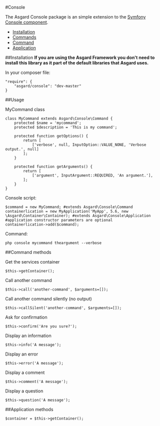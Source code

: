 #Console

The Asgard Console package is an simple extension to the [Symfony Console component](http://symfony.com/fr/doc/current/components/console/introduction.html).

- [Installation](#installation)
- [Commands](#usage)
- [Command](#command)
- [Application](#application)

<a name="installation"></a>
##Installation
**If you are using the Asgard Framework you don't need to install this library as it part of the default libraries that Asgard uses.**

In your composer file:

    "require": {
        "asgard/console": "dev-master"
	}

<a name="usage"></a>
##Usage

MyCommand class

	class MyCommand extends Asgard\Console\Command {
		protected $name = 'mycommand';
		protected $description = 'This is my command';

		protected function getOptions() {
			return [
				['verbose', null, InputOption::VALUE_NONE, 'Verbose output.', null]
			];
		}

		protected function getArguments() {
			return [
				['argument', InputArgument::REQUIRED, 'An argument.'],
			];
		}
	}

Console script:

	$command = new MyCommand; #extends Asgard\Console\Command
	containerlication = new MyApplication('MyApp', 5.6, new \Asgard\Container\Container); #extends Asgard\Console\Application
	#application constructor parameters are optional
	containerlication->add($command);

Command:

	php console mycommand theargument --verbose

<a name="command"></a>
##Command methods

Get the services container

	$this->getContainer();

Call another command

	$this->call('another-command', $arguments=[]);

Call another command silently (no output)

	$this->callSilent('another-command', $arguments=[]);

Ask for confirmation

	$this->confirm('Are you sure?');

Display an information

	$this->info('A message');

Display an error

	$this->error('A message');

Display a comment

	$this->comment('A message');

Display a question

	$this->question('A message');

<a name="application"></a>
##Application methods

	$container = $this->getContainer();